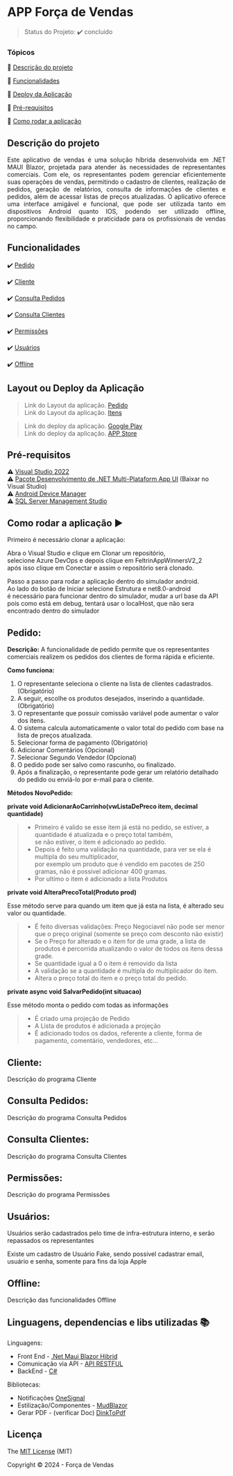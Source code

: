 <h1>APP Força de Vendas </h1> 

<!-- <p align="center">
  <img src="https://www.jetbrains.com/guide/assets/csharp-logo-265a149e.svg"/>
  <img src="https://img.shields.io/static/v1?label=Netlify&message=deploy&color=blue&style=for-the-badge&logo=netlify"/>
  <img src="http://img.shields.io/static/v1?label=License&message=MIT&color=green&style=for-the-badge"/>
  <img src="http://img.shields.io/static/v1?label=Ruby&message=2.6.3&color=red&style=for-the-badge&logo=ruby"/>
  <img src="http://img.shields.io/static/v1?label=Ruby%20On%20Rails%20&message=6.0.2.2&color=red&style=for-the-badge&logo=ruby"/>
  <img src="http://img.shields.io/static/v1?label=TESTES&message=%3E100&color=GREEN&style=for-the-badge"/>
   <img src="http://img.shields.io/static/v1?label=STATUS&message=EM%20DESENVOLVIMENTO&color=RED&style=for-the-badge"/>
   <img src="http://img.shields.io/static/v1?label=STATUS&message=CONCLUIDO&color=GREEN&style=for-the-badge"/>
</p> -->

> Status do Projeto: :heavy_check_mark: concluido

### Tópicos 

:small_blue_diamond: [Descrição do projeto](#descrição-do-projeto)

:small_blue_diamond: [Funcionalidades](#funcionalidades)

:small_blue_diamond: [Deploy da Aplicação](#layout-ou-deploy-da-aplicação)

:small_blue_diamond: [Pré-requisitos](#pré-requisitos)

:small_blue_diamond: [Como rodar a aplicação](#como-rodar-a-aplicação-arrow_forward)


## Descrição do projeto 

<p align="justify">
  Este aplicativo de vendas é uma solução híbrida desenvolvida em .NET MAUI Blazor, projetada para atender às necessidades de representantes comerciais. Com ele, os representantes podem gerenciar eficientemente suas operações de vendas, permitindo o cadastro de clientes, realização de pedidos, geração de relatórios, consulta de informações de clientes e pedidos, além de acessar listas de preços atualizadas. O aplicativo oferece uma interface amigável e funcional, que pode ser utilizada tanto em dispositivos Android quanto IOS, podendo ser utilizado offline, proporcionando flexibilidade e praticidade para os profissionais de vendas no campo.
</p>



## Funcionalidades

:heavy_check_mark: [Pedido](#pedido)

:heavy_check_mark: [Cliente](#cliente)

:heavy_check_mark: [Consulta Pedidos](#Consulta-Pedidos)

:heavy_check_mark: [Consulta Clientes](#Consulta-Clientes)

:heavy_check_mark: [Permissões](#Permissões)

:heavy_check_mark: [Usuários](#Usuários)

:heavy_check_mark: [Offline](#Offline)


## Layout ou Deploy da Aplicação

> Link do Layout da aplicação. [Pedido](https://app.uizard.io/p/f6f2e7e8)  
> Link do Layout da aplicação. [Itens](https://app.uizard.io/p/2c6017c9)   

> Link do deploy da aplicação. [Google Play](https://play.google.com/store/games?hl=pt_BR&pli=1)  
> Link do deploy da aplicação. [APP Store](https://www.apple.com/br/app-store/)



## Pré-requisitos

:warning: [Visual Studio 2022](https://visualstudio.microsoft.com/pt-br/)  
:warning: [Pacote Desenvolvimento de .NET Multi-Plataform App UI](https://learn.microsoft.com/pt-br/dotnet/communitytoolkit/maui/get-started?tabs=CommunityToolkitMaui) (Baixar no Visual Studio)  
:warning: [Android Device Manager](https://learn.microsoft.com/pt-br/dotnet/maui/android/emulator/device-manager?view=net-maui-8.0)  
:warning: [SQL Server Management Studio](https://learn.microsoft.com/en-us/sql/ssms/download-sql-server-management-studio-ssms?view=sql-server-ver16)  


## Como rodar a aplicação :arrow_forward:

Primeiro é necessário clonar a aplicação:

Abra o Visual Studio e clique em Clonar um repositório,  
selecione Azure DevOps e depois clique em FeltrinAppWinnersV2_2  
após isso clique em Conectar e assim o repositório será clonado.  

Passo a passo para rodar a aplicação dentro do simulador android.  
Ao lado do botão de Iniciar selecione Estrutura e net8.0-android  
é necessário para funcionar dentro do simulador, mudar a url base da API  
pois como está em debug, tentará usar o localHost, que não sera encontrado dentro do simulador

## Pedido: 

**Descrição:**
A funcionalidade de pedido permite que os representantes comerciais realizem os pedidos dos clientes de forma rápida e eficiente.

__Como funciona:__

1. O representante seleciona o cliente na lista de clientes cadastrados. (Obrigatório)
2. A seguir, escolhe os produtos desejados, inserindo a quantidade. (Obrigatório)
3. O representante que possuir comissão variável pode aumentar o valor dos itens.
4. O sistema calcula automaticamente o valor total do pedido com base na lista de preços atualizada.
5. Selecionar forma de pagamento (Obrigatório)
6. Adicionar Comentários (Opcional)
7. Selecionar Segundo Vendedor (Opcional)
8. O pedido pode ser salvo como rascunho, ou finalizado.
9. Após a finalização, o representante pode gerar um relatório detalhado do pedido ou enviá-lo por e-mail para o cliente.

**Métodos NovoPedido:**

<!-- **protected override async Task OnInitializedAsync()**  

- Primeiro método que é carregado quando a pagina é aberta  
- Carrega todas as informações necessários para ser possivel efetuar um pedido:
Lista de Preço, Formas de pagamento, Vendedores, Dados do usuário logado, comissão variável. -->

**private void AdicionarAoCarrinho(vwListaDePreco item, decimal quantidade)**  
> - Primeiro é valido se esse item já está no pedido, se estiver, a quantidade é atualizada e o preço total também,  
se não estiver, o item é adicionado ao pedido.  
> - Depois é feito uma validação na quantidade, para ver se ela é multipla do seu multiplicador,  
por exemplo um produto que é vendido em pacotes de 250 gramas, não é possivel adicionar 400 gramas.  
> - Por ultimo o item é adicionado a lista Produtos

**private void AlteraPrecoTotal(Produto prod)**  

Esse método serve para quando um item que já esta na lista, é alterado seu valor ou quantidade.  
> - É feito diversas validações: Preço Negociavel não pode ser menor que o preço original (somente se preço com desconto não existir)  
> - Se o Preço for alterado e o item for de uma grade, a lista de produtos é percorrida atualizando o valor de todos os itens dessa grade.  
> - Se quantidade igual a 0 o item é removido da lista  
> - A validação se a quantidade é multipla do multiplicador do item.  
> - Altera o preço total do item e o preço total do pedido.

**private async void SalvarPedido(int situacao)**  

Esse método monta o pedido com todas as informações  
> - É criado uma projeção de Pedido
> - A Lista de produtos é adicionada a projeção
> - É adicionado todos os dados, referente a cliente, forma de pagamento, comentário, vendedores, etc...

## Cliente: 

Descrição do programa Cliente

## Consulta Pedidos: 

Descrição do programa Consulta Pedidos

## Consulta Clientes: 

Descrição do programa Consulta Clientes

## Permissões: 

Descrição do programa Permissões

## Usuários: 

Usuários serão cadastrados pelo time de infra-estrutura interno, e serão repassados os representantes  

Existe um cadastro de Usuário Fake, sendo possivel cadastrar email, usuário e senha, somente para fins da loja Apple

## Offline: 

Descrição das funcionalidades Offline

## Linguagens, dependencias e libs utilizadas :books:

Linguagens:
- Front End - [.Net Maui Blazor Hibrid](https://learn.microsoft.com/pt-br/aspnet/core/blazor/hybrid/tutorials/maui?view=aspnetcore-8.0)  
- Comunicação via API - [API RESTFUL](https://aws.amazon.com/pt/what-is/restful-api/)  
- BackEnd - [C#](https://learn.microsoft.com/pt-br/dotnet/csharp/)  

Bibliotecas:
- Notificações [OneSignal](https://documentation.onesignal.com/reference/quick-start-api-guide)
- Estilização/Componentes - [MudBlazor](https://mudblazor.com/docs/overview)
- Gerar PDF - (verificar Doc) [DinkToPdf](https://github.com/rdvojmoc/DinkToPdf)


## Licença 

The [MIT License]() (MIT)

Copyright :copyright: 2024 - Força de Vendas
